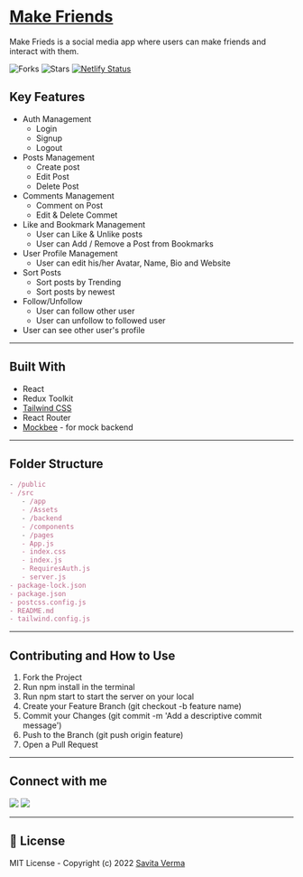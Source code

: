 # [Make Friends](https://friiends.netlify.app/)

Make Frieds is a social media app where users can make friends and interact with them.

![Forks](https://img.shields.io/github/forks/vermasavita/friends)
![Stars](https://img.shields.io/github/stars/vermasavita/friends)
[![Netlify Status](https://api.netlify.com/api/v1/badges/4e609252-5780-4434-97a1-dfa72abb19eb/deploy-status)](https://app.netlify.com/sites/friends/deploys)

## Key Features

- Auth Management
  - Login
  - Signup
  - Logout
- Posts Management
  - Create post
  - Edit Post
  - Delete Post
- Comments Management
  - Comment on Post
  - Edit & Delete Commet
- Like and Bookmark Management
  - User can Like & Unlike posts
  - User can Add / Remove a Post from Bookmarks
- User Profile Management
  - User can edit his/her Avatar, Name, Bio and Website
- Sort Posts
  - Sort posts by Trending
  - Sort posts by newest
- Follow/Unfollow
  - User can follow other user
  - User can unfollow to followed user
- User can see other user's profile

---

## Built With

- React
- Redux Toolkit
- [Tailwind CSS](https://tailwindcss.com/)
- React Router
- [Mockbee](https://mockbee.netlify.app/) - for mock backend

---

## Folder Structure

```jsx
- /public
- /src
   - /app
   - /Assets
   - /backend
   - /components
   - /pages
   - App.js
   - index.css
   - index.js
   - RequiresAuth.js
   - server.js
- package-lock.json
- package.json
- postcss.config.js
- README.md
- tailwind.config.js
```

---

## Contributing and How to Use

1. Fork the Project
2. Run npm install in the terminal
3. Run npm start to start the server on your local
4. Create your Feature Branch (git checkout -b feature name)
5. Commit your Changes (git commit -m 'Add a descriptive commit message')
6. Push to the Branch (git push origin feature)
7. Open a Pull Request

---

## Connect with me

<a href="https://twitter.com/say_saver"><img src="https://img.shields.io/badge/Twitter-1DA1F2?style=for-the-badge&logo=twitter&logoColor=white"/></a>
<a href="https://www.linkedin.com/in/savita-verma-133782167"><img src="https://img.shields.io/badge/LinkedIn-0077B5?style=for-the-badge&logo=linkedin&logoColor=white"/></a>

---

## **📑 License**

MIT License - Copyright (c) 2022 [Savita Verma](https://github.com/vermasavita)
